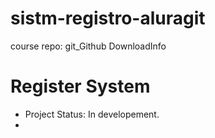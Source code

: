 # sistm-registro-aluragit
course repo: git_Github
DownloadInfo
<h1>Register System</h1>

- Project Status: In developement.
- 
